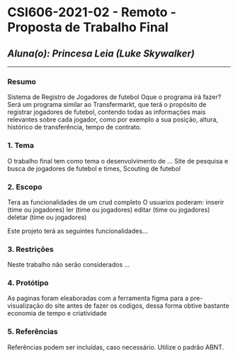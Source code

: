 # **CSI606-2021-02 - Remoto - Proposta de Trabalho Final**

## *Aluna(o): Princesa Leia (Luke Skywalker)*

--------------

<!-- Descrever um resumo sobre o trabalho. -->

### Resumo

Sistema de Registro de Jogadores de futebol Oque o programa irá fazer? Será um programa similar ao Transfermarkt, que terá o propósito de registrar jogadores de futebol, contendo todas as informações mais relevantes sobre cada jogador, como por exemplo a sua posição, altura, histórico de transferência, tempo de contrato.

<!-- Apresentar o tema. -->
### 1. Tema

  O trabalho final tem como tema o desenvolvimento de ...
  Site de pesquisa e busca de jogadores de futebol e times, Scouting de futebol

<!-- Descrever e limitar o escopo da aplicação. -->
### 2. Escopo

  Tera as funcionalidades de um crud completo
  O usuarios poderam:
  inserir (time ou jogadores)
  ler (time ou jogadores)
  editar (time ou jogadores)
  deletar (time ou jogadores)
  

  Este projeto terá as seguintes funcionalidades...

<!-- Apresentar restrições de funcionalidades e de escopo. -->
### 3. Restrições

  Neste trabalho não serão considerados ...

<!-- Construir alguns protótipos para a aplicação, disponibilizá-los no Github e descrever o que foi considerado. //-->
### 4. Protótipo

  As paginas foram eleaboradas com a ferramenta figma para a pre-visualização do site antes de fazer os codigos, dessa forma
  obtive bastante economia de tempo e criatividade

### 5. Referências

  Referências podem ser incluídas, caso necessário. Utilize o padrão ABNT.
